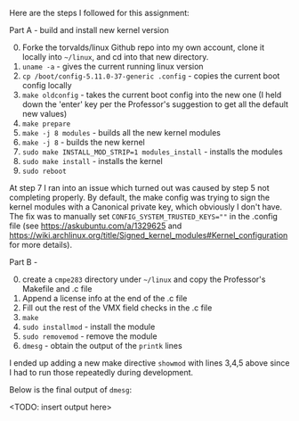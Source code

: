 Here are the steps I followed for this assignment:

Part A - build and install new kernel version

0. Forke the torvalds/linux Github repo into my own account, clone it locally into `~/linux`, and cd into that new directory.
1. `uname -a` - gives the current running linux version
2. `cp /boot/config-5.11.0-37-generic .config` - copies the current boot config locally
3. `make oldconfig` - takes the current boot config into the new one (I held down the 'enter' key per the Professor's suggestion to get all the default new values)
4. `make prepare`
5. `make -j 8 modules` - builds all the new kernel modules
6. `make -j 8` - builds the new kernel
7. `sudo make INSTALL_MOD_STRIP=1 modules_install` - installs the modules
8. `sudo make install` - installs the kernel
9. `sudo reboot`

At step 7 I ran into an issue which turned out was caused by step 5 not completing properly. By default, the make config was trying to sign the kernel modules with a Canonical private key, which obviously I don't have. The fix was to manually set `CONFIG_SYSTEM_TRUSTED_KEYS=""` in the .config file (see https://askubuntu.com/a/1329625 and https://wiki.archlinux.org/title/Signed_kernel_modules#Kernel_configuration for more details).

Part B - 

0. create a `cmpe283` directory under `~/linux` and copy the Professor's Makefile and .c file
1. Append a license info at the end of the .c file
2. Fill out the rest of the VMX field checks in the .c file
3. `make`
4. `sudo installmod` - install the module
5. `sudo removemod` - remove the module
6. `dmesg` - obtain the output of the `printk` lines

I ended up adding a new make directive `showmod` with lines 3,4,5 above since I had to run those repeatedly during development.

Below is the final output of `dmesg`:

<TODO: insert output here>
